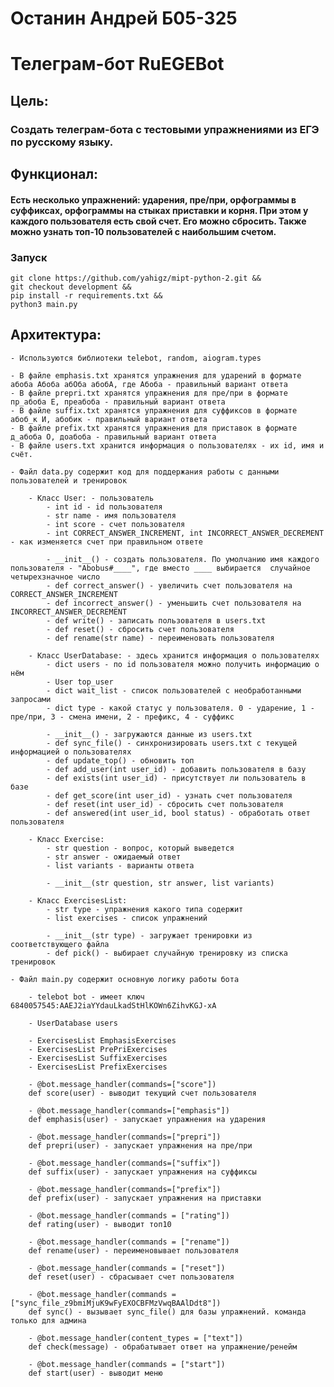 # Останин Андрей Б05-325
# Телеграм-бот RuEGEBot

## Цель: 
### Создать телеграм-бота с тестовыми упражнениями из ЕГЭ по русскому языку.

## Функционал:
#### Есть несколько упражнений: ударения, пре/при, орфограммы в суффиксах, орфограммы на стыках приставки и корня. При этом у каждого пользователя есть свой счет. Его можно сбросить. Также можно узнать топ-10 пользователей с наибольшим счетом.

### Запуск
```
git clone https://github.com/yahigz/mipt-python-2.git &&
git checkout development &&
pip install -r requirements.txt &&
python3 main.py
```

## Архитектура:
    - Используются библиотеки telebot, random, aiogram.types

    - В файле emphasis.txt хранятся упражнения для ударений в формате абоба Абоба абОба абобА, где Абоба - правильный вариант ответа
    - В файле prepri.txt хранятся упражнения для пре/при в формате пр_абоба Е, преабоба - правильный вариант ответа
    - В файле suffix.txt хранятся упражнения для суффиксов в формате абоб_к И, абобик - правильный вариант ответа
    - В файле prefix.txt хранятся упражнения для приставок в формате д_абоба О, доабоба - правильный вариант ответа
    - В файле users.txt хранится информация о пользователях - их id, имя и счёт.

    - Файл data.py содержит код для поддержания работы с данными пользователей и тренировок

        - Класс User: - пользователь
            - int id - id пользователя
            - str name - имя пользователя
            - int score - счет пользователя
            - int CORRECT_ANSWER_INCREMENT, int INCORRECT_ANSWER_DECREMENT - как изменяется счет при правильном ответе

            - __init__() - создать пользователя. По умолчанию имя каждого пользователя - "Abobus#____", где вместо ____ выбирается  случайное четырехзначное число
            - def correct_answer() - увеличить счет пользователя на CORRECT_ANSWER_INCREMENT
            - def incorrect_answer() - уменьшить счет пользователя на INCORRECT_ANSWER_DECREMENT
            - def write() - записать пользователя в users.txt
            - def reset() - сбросить счет пользователя
            - def rename(str name) - переименовать пользователя

        - Класс UserDatabase: - здесь хранится информация о пользователях 
            - dict users - по id пользователя можно получить информацию о нём
            - User top_user
            - dict wait_list - список пользователей с необработанными запросами
            - dict type - какой статус у пользователя. 0 - ударение, 1 - пре/при, 3 - смена имени, 2 - префикс, 4 - суффикс

            - __init__() - загружаются данные из users.txt
            - def sync_file() - синхронизировать users.txt с текущей информацией о пользователях
            - def update_top() - обновить топ
            - def add_user(int user_id) - добавить пользователя в базу
            - def exists(int user_id) - присутствует ли пользователь в базе
            - def get_score(int user_id) - узнать счет пользователя
            - def reset(int user_id) - сбросить счет пользователя
            - def answered(int user_id, bool status) - обработать ответ пользователя

        - Класс Exercise:
            - str question - вопрос, который выведется 
            - str answer - ожидаемый ответ
            - list variants - варианты ответа 

            - __init__(str question, str answer, list variants)

        - Класс ExercisesList:
            - str type - упражнения какого типа содержит
            - list exercises - список упражнений

            - __init__(str type) - загружает тренировки из соответствующего файла
            - def pick() - выбирает случайную тренировку из списка тренировок

    - Файл main.py содержит основную логику работы бота

        - telebot bot - имеет ключ 6840057545:AAEJ2iaYYdauLkadStHlKOWn6ZihvKGJ-xA

        - UserDatabase users

        - ExercisesList EmphasisExercises
        - ExercisesList PrePriExercises
        - ExercisesList SuffixExercises
        - ExercisesList PrefixExercises

        - @bot.message_handler(commands=["score"])
        def score(user) - выводит текущий счет пользователя

        - @bot.message_handler(commands=["emphasis"])
        def emphasis(user) - запускает упражнения на ударения

        - @bot.message_handler(commands=["prepri"])
        def prepri(user) - запускает упражнения на пре/при

        - @bot.message_handler(commands=["suffix"])
        def suffix(user) - запускает упражнения на суффиксы

        - @bot.message_handler(commands=["prefix"])
        def prefix(user) - запускает упражнения на приставки

        - @bot.message_handler(commands = ["rating"])
        def rating(user) - выводит топ10

        - @bot.message_handler(commands = ["rename"])
        def rename(user) - переименовывает пользователя

        - @bot.message_handler(commands = ["reset"])
        def reset(user) - сбрасывает счет пользователя

        - @bot.message_handler(commands = ["sync_file_z9bmiMjuK9wFyEXOCBFMzVwqBAAlDdt8"])
        def sync() - вызывает sync_file() для базы упражнений. команда только для админа

        - @bot.message_handler(content_types = ["text"])
        def check(message) - обрабатывает ответ на упражнение/ренейм

        - @bot.message_handler(commands = ["start"])
        def start(user) - выводит меню
